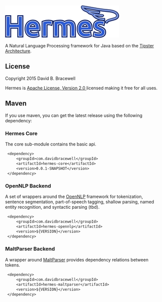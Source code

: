 ![Hermes](https://github.com/dbracewell/hermes/blob/gh-pages/images/hermes.png)

A Natural Language Processing framework for Java based on the [Tipster Architecture](http://cs.nyu.edu/cs/faculty/grishman/tipster.html).

## License
Copyright 2015 David B. Bracewell

Hermes is [Apache License, Version 2.0 ](LICENSE) licensed making it free for all uses.

## Maven
If you use maven, you can get the latest release using the following dependency:

### Hermes Core
The core sub-module contains the basic api.
```
 <dependency>
     <groupId>com.davidbracewell</groupId>
     <artifactId>hermes-core</artifactId>
     <version>0.0.1-SNAPSHOT</version>
 </dependency>
```

### OpenNLP Backend
A set of wrappers around the [OpenNLP](https://opennlp.apache.org/) framework for tokenization, sentence segmentation, part-of-speech tagging, shallow parsing, named entity recognition, and syntactic parsing (tbd).
```
 <dependency>
     <groupId>com.davidbracewell</groupId>
     <artifactId>hermes-opennlp</artifactId>
     <version>${VERSION}</version>
 </dependency>
```

### MaltParser Backend
A wrapper around [MaltParser](http://www.maltparser.org/) provides dependency relations between tokens.
```
 <dependency>
     <groupId>com.davidbracewell</groupId>
     <artifactId>hermes-maltparser</artifactId>
     <version>${VERSION}</version>
 </dependency>
```

